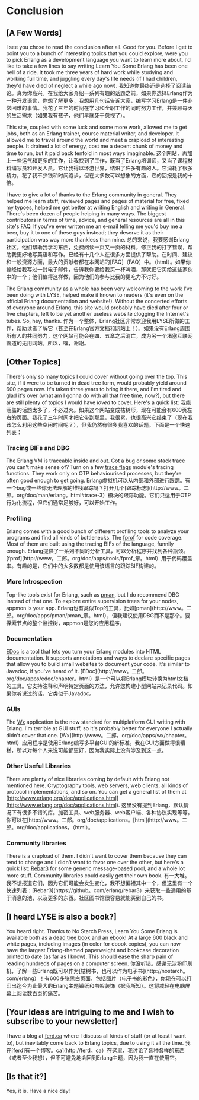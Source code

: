 # Conclusion

## [A Few Words]

I see you chose to read the conclusion after all. Good for you. Before I get to point you to a bunch of interesting topics that you could explore, were you to pick Erlang as a development language you want to learn more about, I'd like to take a few lines to say writing Learn You Some Erlang has been one hell of a ride. It took me three years of hard work while studying and working full time, and juggling every day's life needs (if I had children, they'd have died of neglect a while ago now).
我知道你最终还是选择了阅读结论。真为你高兴。在我给大家介绍一系列有趣的话题之前，如果你选择Erlang作为一种开发语言，你想了解更多，我想用几句话告诉大家，编写学习Erlang是一件非常困难的事情。我花了三年的时间在学习和全职工作的同时努力工作，并兼顾每天的生活需求（如果我有孩子，他们早就死于忽视了）。

This site, coupled with some luck and some more work, allowed me to get jobs, both as an Erlang trainer, course material writer, and developer. It allowed me to travel around the world and meet a crapload of interesting people. It drained a lot of energy, cost me a decent chunk of money and time to run, but it paid back tenfold in most ways imaginable.
这个网站，再加上一些运气和更多的工作，让我找到了工作，既当了Erlang培训师，又当了课程材料编写员和开发人员。它让我得以环游世界，结识了许多有趣的人。它消耗了很多精力，花了我不少钱和时间跑步，但在大多数可以想象的方面，它的回报是我的十倍。

I have to give a lot of thanks to the Erlang community in general. They helped me learn stuff, reviewed pages and pages of material for free, fixed my typoes, helped me get better at writing English and writing in General. There's been dozen of people helping in many ways. The biggest contributors in terms of time, advice, and general resources are all in this site's [FAQ](faq.html). If you've ever written me an e-mail telling me you'd buy me a beer, buy it to one of these guys instead; they deserve it as their participation was way more thankless than mine.
总的来说，我要感谢Erlang社区。他们帮助我学习东西，免费阅读一页又一页的材料，修正我的打字错误，帮助我更好地写英语和写作。已经有十几个人在很多方面提供了帮助。在时间、建议和一般资源方面，最大的贡献者都在本网站的[FAQ]（FAQ）中。（html）。如果你曾经给我写过一封电子邮件，告诉我你要给我买一杯啤酒，那就把它买给这些家伙中的一个；他们值得这样做，因为他们的参与比我的更吃力不讨好。

The Erlang community as a whole has been very welcoming to the work I've been doing with LYSE, helped make it known to readers (it's even on the official Erlang documentation and website!). Without the concerted efforts of everyone around Erlang, this site would probably have died after four or five chapters, left to be yet another useless website clogging the Internet's tubes. So, hey, thanks.
作为一个整体，Erlang社区非常欢迎我用LYSE所做的工作，帮助读者了解它（甚至在Erlang官方文档和网站上！）。如果没有Erlang周围所有人的共同努力，这个网站可能会在四、五章之后消亡，成为另一个堵塞互联网管道的无用网站。所以，嘿，谢谢。

## [Other Topics]

There's only so many topics I could cover without going over the top. This site, if it were to be turned in dead tree form, would probably yield around 600 pages now. It's taken three years to bring it there, and I'm tired and glad it's over (what am I gonna do with all that free time, now?), but there are still plenty of topics I would have *loved* to cover. Here's a quick list:
我能涵盖的话题太多了，不必过火。如果这个网站变成枯树形，现在可能会有600页左右的页面。我花了三年时间才把它带到那里，我很累，也很高兴它结束了（现在我该怎么利用这些空闲时间呢？），但我仍然有很多我喜欢的话题。下面是一个快速列表：

### Tracing BIFs and DBG

The Erlang VM is traceable inside and out. Got a bug or some stack trace you can't make sense of? Turn on a few [trace flags](http://www.erlang.org/doc/man/erlang.html#trace-3) module's tracing functions. They work only on OTP behaviourised processes, but they're often good enough to get going.
Erlang虚拟机可以从内部和外部进行跟踪。有一个bug或一些你无法理解的堆栈跟踪吗？打开几个[跟踪标志](http://www。二郎。org/doc/man/erlang。html#trace-3）模块的跟踪功能。它们只适用于OTP行为化流程，但它们通常足够好，可以开始工作。

### Profiling

Erlang comes with a good bunch of different profiling tools to analyze your programs and find all kinds of bottlenecks. The [fprof](http://www.erlang.org/doc/apps/tools/fprof_chapter.html) for code coverage. Most of them are built using the tracing BIFs of the language, funnily enough.
Erlang提供了一系列不同的分析工具，可以分析程序并找到各种瓶颈。[fprof](http://www。二郎。org/doc/apps/tools/fprof_章。html）用于代码覆盖率。有趣的是，它们中的大多数都是使用该语言的跟踪BIF构建的。

### More Introspection

Top-like tools exist for Erlang, such as [pman](http://www.erlang.org/doc/apps/pman/pman_chapter.html), but I do recommend DBG instead of that one. To explore entire supervision trees for your nodes, appmon is your app.
Erlang也有类似Top的工具，比如[pman](http://www。二郎。org/doc/apps/pman/pman_章。html），但我建议使用DBG而不是那个。要探索节点的整个监控树，appmon是您的应用程序。

### Documentation

[EDoc](http://www.erlang.org/doc/apps/edoc/chapter.html) is a tool that lets you turn your Erlang modules into HTML documentation. It supports annotations and ways to declare specific pages that allow you to build small websites to document your code. It's similar to Javadoc, if you've heard of it.
[EDoc](http://www。二郎。org/doc/apps/edoc/chapter。html）是一个可以将Erlang模块转换为html文档的工具。它支持注释和声明特定页面的方法，允许您构建小型网站来记录代码。如果你听说过的话，它类似于Javadoc。

### GUIs

The [Wx](http://www.erlang.org/doc/apps/wx/chapter.html) application is the new standard for multiplatform GUI writing with Erlang. I'm terrible at GUI stuff, so it's probably better for everyone I actually didn't cover that one.
[Wx](http://www。二郎。org/doc/apps/wx/chapter。html）应用程序是使用Erlang编写多平台GUI的新标准。我在GUI方面做得很糟糕，所以对每个人来说可能都更好，因为我实际上没有涉及到这一点。

### Other Useful Libraries

There are plenty of nice libraries coming by default with Erlang not mentioned here. Cryptography tools, web servers, web clients, all kinds of protocol implementations, and so on. You can get a general list of them at [http://www.erlang.org/doc/applications.html](http://www.erlang.org/doc/applications.html).
这里没有提到Erlang，默认情况下有很多不错的库。加密工具、web服务器、web客户端、各种协议实现等等。你可以在[http://www。二郎。org/doc/applications。[html](http://www。二郎。org/doc/applications。（html）。

### Community libraries

There is a crapload of them. I didn't want to cover them because they can tend to change and I didn't want to favor one over the other, but here's a quick list: [Rebar3](https://github.com/erlang/rebar3) for some generic message-based pool, and a whole lot more stuff. Community libraries could easily get their own book.
有一大堆。我不想报道它们，因为它们可能会发生变化，我不想偏袒其中一个，但这里有一个快速列表：[Rebar3](https://github。com/erlang/rebar3）来获取一些通用的基于消息的池，以及更多的东西。社区图书馆很容易就能买到自己的书。

## [I heard LYSE is also a book?]

You heard right. Thanks to No Starch Press, Learn You Some Erlang is available both as a [dead tree book and an ebook](http://nostarch.com/erlang)! At a large 600 black and white pages, including images (in color for ebook copies), you can now have the largest Erlang-themed paperweight and bookcase decoration printed to date (as far as I know). This should ease the sharp pain of reading hundreds of pages on a computer screen.
你没听错。感谢无淀粉印刷机，了解一些Erlang既可以作为[枯树书，也可以作为电子书](http://nostarch。com/erlang）！有600多张黑白页面，包括图片（电子书的彩色），你现在可以打印出迄今为止最大的Erlang主题镇纸和书架装饰（据我所知）。这将减轻在电脑屏幕上阅读数百页的痛苦。

## [Your ideas are intriguing to me and I wish to subscribe to your newsletter]

I have a blog at [ferd.ca](http://ferd.ca) where I discuss all kinds of stuff (or at least I want to), but inevitably come back to Erlang topics, due to using it all the time.
我在[ferd]有一个博客。ca](http://ferd。ca）在这里，我讨论了各种各样的东西（或者至少我想），但不可避免地会回到Erlang主题，因为我一直在使用它。

## [Is that it?]

Yes, it is. Have a nice day!
